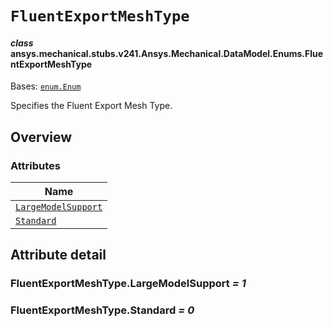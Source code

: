# `FluentExportMeshType`

<a id="ansys.mechanical.stubs.v241.Ansys.Mechanical.DataModel.Enums.FluentExportMeshType"></a>

#### *class* ansys.mechanical.stubs.v241.Ansys.Mechanical.DataModel.Enums.FluentExportMeshType

Bases: [`enum.Enum`](https://docs.python.org/3/library/enum.html#enum.Enum)

Specifies the Fluent Export Mesh Type.

<!-- !! processed by numpydoc !! -->

<a id="overview"></a>

## Overview

### Attributes

| Name |
| ------------------------------------------------------------------ |
| [`LargeModelSupport`](#FluentExportMeshType.LargeModelSupport) |
| [`Standard`](#FluentExportMeshType.Standard) |

<a id="attribute-detail"></a>

## Attribute detail

<a id="FluentExportMeshType.LargeModelSupport"></a>

### FluentExportMeshType.LargeModelSupport *= 1*

<a id="FluentExportMeshType.Standard"></a>

### FluentExportMeshType.Standard *= 0*


